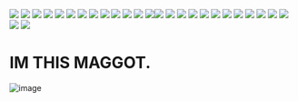 ![](https://64.media.tumblr.com/3a7d123bc9216f93a3ebadb760d51bf8/1925423831a33610-b2/s75x75_c1/77e61d9252205bc12d8ead3be45a3d271f91368f.gifv) ![](https://64.media.tumblr.com/60d6ae92390d49658a5793ea7e386a6e/1925423831a33610-3d/s75x75_c1/8b0aa736e7c1ddad4e514da9a2c394ea2e176c60.gifv) ![](https://64.media.tumblr.com/66b2febcaa8367dba37246aaa267fe66/8827926dd56fd31f-0e/s75x75_c1/1153c71f3087f8606237589a72f9d1bc36ce89b0.gifv) ![](https://64.media.tumblr.com/b40cac825bcb977488b1eb735d9de57e/8827926dd56fd31f-ed/s75x75_c1/5d7e11b8023e9b61e443888a18f8705effdaec46.gifv) ![](https://64.media.tumblr.com/357fa7ea7c710ea7a0acda4bdc0efe98/8827926dd56fd31f-f3/s75x75_c1/d286cab1e7a8b1e29ecc045cb4a6c860691b953a.gifv) ![](https://64.media.tumblr.com/594e178a22e32d0f91e851115c816086/8827926dd56fd31f-9d/s75x75_c1/763aeebbf4c4464ca1bf24626e59f4fe711f8189.gifv) ![](https://64.media.tumblr.com/3aaf8b050177f4c55ee56e5035b29de4/03dea6320b0ffd94-93/s75x75_c1/90c446337229649c612de1838254b4a5bfcda377.gifv) ![](https://64.media.tumblr.com/2fa39ca11e3079a40c7ba04b43925b4e/03dea6320b0ffd94-79/s75x75_c1/1ac63c8af67998deb4ffd0b8ed62eed35ad5d9e9.gifv) ![](https://64.media.tumblr.com/0ff2e077328e7b3a24c4dc8f5853c547/03dea6320b0ffd94-f0/s75x75_c1/2e29c1af2336909789efb50163dddea8c0a64084.gifv) ![](https://64.media.tumblr.com/fb33706b5ba4b43098142f21fa8bd7e8/03dea6320b0ffd94-54/s75x75_c1/772121802ef3d58cea59b9a5d29713edf407f4d2.gifv) ![](https://64.media.tumblr.com/b6116bd57f5eb236398218e865a6fb94/03dea6320b0ffd94-3f/s75x75_c1/1b5e834dbdc8fb444b84460d3e937d343a385451.gifv) ![](https://64.media.tumblr.com/8412ded4dfc89c3eaedb4ee5dacfc999/03dea6320b0ffd94-4b/s100x200/1e5a29b32ea9780792f686882181ef03a71e36a2.gifv) ![](https://64.media.tumblr.com/a95ffb2eb2116b7078ec2c17038bd7dc/03dea6320b0ffd94-aa/s100x200/4076c77a73406b0fd15e7729e9e35588100b3ec1.gifv)![](https://64.media.tumblr.com/05a66eec089aac6e8531f242cbc0be31/03dea6320b0ffd94-63/s75x75_c1/15a147d58cd55027839f33b91ee4db656b921a4d.gifv) ![](https://64.media.tumblr.com/cd3dd35a9e20e00b0e98155600a1b786/03dea6320b0ffd94-97/s75x75_c1/ffe303f8ae677ff1260694510de6e2f8fe7fb276.gifv) ![](https://64.media.tumblr.com/e4873e0711bcc0a49bc5735bc460bd57/03dea6320b0ffd94-da/s100x200/0008164198b74ae39c912f3b095d9ff31f37dbb2.gifv) ![](https://64.media.tumblr.com/bd1f2bf9fe2e7e3c3cac2f9df2a1ebf9/2bc0d81ea51b9c2e-64/s250x400/2c1eed5c6418104feab073aedd98cedd2d2bf2b6.gifv) ![](https://64.media.tumblr.com/0720fe6caa03f08e28f495c4164ff618/2bc0d81ea51b9c2e-a1/s250x400/fcf6f22daddb3c1b1894ae3e56441473575344db.gifv) ![](https://64.media.tumblr.com/e8e4db018b35dfad3de13155670ff75e/03dea6320b0ffd94-2a/s75x75_c1/d3b5c3d8e1c383aad5c7d6cd93bedcdfa7e1854d.gifv) ![](https://64.media.tumblr.com/16e3d0f009d7a154e7f67bac250a1f6a/2bc0d81ea51b9c2e-ff/s250x400/57dd8eeef4616c55c680c592cd5d7a939d9d38fd.gifv) ![](https://64.media.tumblr.com/808bb783082924a40bb38825fae078da/1925423831a33610-f1/s75x75_c1/494d7e74e0023cafa2fffba247dc4e7f7ddd6844.gifv) ![](https://64.media.tumblr.com/fc36d9a2b12398a06d1cf0246c85ee76/1925423831a33610-dc/s75x75_c1/576ab0ab03520e922d6904dfdeabb4c52cda7c49.gifv) ![](https://64.media.tumblr.com/7a16eeca9d63dd99adfba387df52cd44/1925423831a33610-d9/s100x200/27f2b066ac67210817f3052c7ba650c2f13719b3.pnj) ![](https://64.media.tumblr.com/1fbbe9d0b0fe8b978d340ca5f0654ce2/1925423831a33610-b7/s75x75_c1/601421fc9da0d611ed1bbcfa431893bb71eee5c4.gifv) ![](https://64.media.tumblr.com/e49867cf27576144c4399aeef0724d49/1925423831a33610-ab/s75x75_c1/def845a5d3a11454c97abe297695b5afcb1af6cc.gifv) ![](https://64.media.tumblr.com/88ef53bd5d0c356d822f49b8e016a2b5/1925423831a33610-42/s75x75_c1/7a41f4c8240d0f129dbe71b6329846de0a3d071a.gifv) ![](https://64.media.tumblr.com/b258816bf6c738f31f3e5a46054a3693/1925423831a33610-fe/s75x75_c1/0b5276ba32fbcb2b43e61d4ddf5a50f563db77df.gifv)

# IM THIS MAGGOT. 
![image](https://github.com/user-attachments/assets/200e5eaa-340f-492f-b138-bacaf373aef0)



